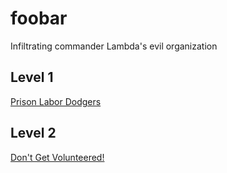 # foobar
Infiltrating commander Lambda's evil organization

## Level 1
[Prison Labor Dodgers](https://github.com/adamfarnsworth/foobar/tree/master/PrisonLaborDodgers/PrisonLaborDodgers)  

## Level 2
[Don't Get Volunteered!](https://github.com/adamfarnsworth/foobar/tree/master/DontGetVolunteered/DontGetVolunteered)
